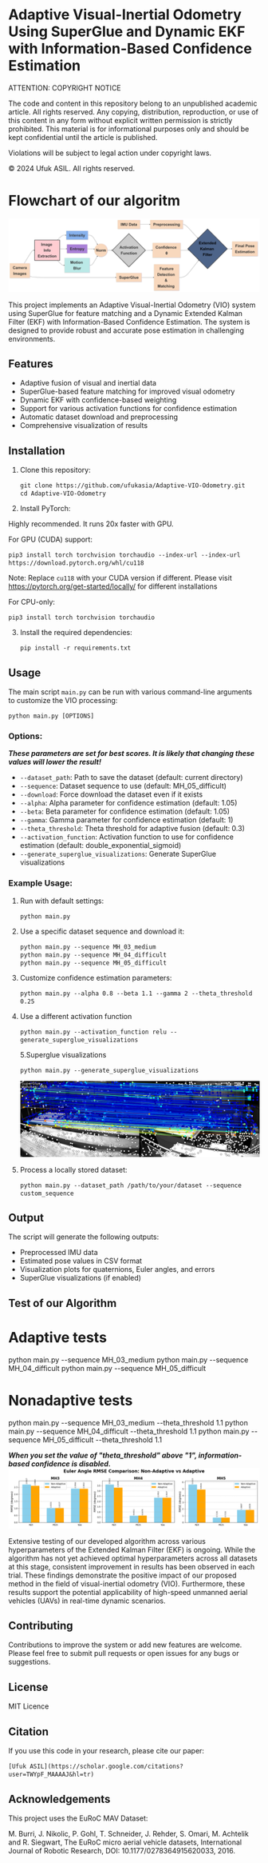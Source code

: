 # Adaptive Visual-Inertial Odometry Using SuperGlue and Dynamic EKF with Information-Based Confidence Estimation

ATTENTION: COPYRIGHT NOTICE

The code and content in this repository belong to an unpublished academic article. All rights reserved. Any copying, distribution, reproduction, or use of this content in any form without explicit written permission is strictly prohibited. This material is for informational purposes only and should be kept confidential until the article is published.

Violations will be subject to legal action under copyright laws.

© 2024 Ufuk ASIL. All rights reserved.


# Flowchart of our algoritm

![Flowchart](diagram.png)



This project implements an Adaptive Visual-Inertial Odometry (VIO) system using SuperGlue for feature matching and a Dynamic Extended Kalman Filter (EKF) with Information-Based Confidence Estimation. The system is designed to provide robust and accurate pose estimation in challenging environments.

## Features

- Adaptive fusion of visual and inertial data
- SuperGlue-based feature matching for improved visual odometry
- Dynamic EKF with confidence-based weighting
- Support for various activation functions for confidence estimation
- Automatic dataset download and preprocessing
- Comprehensive visualization of results

## Installation

1. Clone this repository:
   ```
   git clone https://github.com/ufukasia/Adaptive-VIO-Odometry.git
   cd Adaptive-VIO-Odometry
   ```





2. Install PyTorch:

Highly recommended. It runs 20x faster with GPU.
   
For GPU (CUDA) support:
   ```
   pip3 install torch torchvision torchaudio --index-url --index-url https://download.pytorch.org/whl/cu118
   ```
   Note: Replace `cu118` with your CUDA version if different.   Please visit https://pytorch.org/get-started/locally/ for different installations

 

   For CPU-only:
   ```
   pip3 install torch torchvision torchaudio
   ```
   
3. Install the required dependencies:
   ```
   pip install -r requirements.txt
   ```






## Usage

The main script `main.py` can be run with various command-line arguments to customize the VIO processing:

```
python main.py [OPTIONS]
```

### Options:
***These parameters are set for best scores. It is likely that changing these values ​​will lower the result!***


- `--dataset_path`: Path to save the dataset (default: current directory)
- `--sequence`: Dataset sequence to use (default: MH_05_difficult)
- `--download`: Force download the dataset even if it exists
- `--alpha`: Alpha parameter for confidence estimation (default: 1.05)
- `--beta`: Beta parameter for confidence estimation (default: 1.05)
- `--gamma`: Gamma parameter for confidence estimation (default: 1)
- `--theta_threshold`: Theta threshold for adaptive fusion (default: 0.3)
- `--activation_function`: Activation function to use for confidence estimation (default: double_exponential_sigmoid)
- `--generate_superglue_visualizations`: Generate SuperGlue visualizations

### Example Usage:

1. Run with default settings:
   ```
   python main.py
   ```

2. Use a specific dataset sequence and download it:
   ```
   python main.py --sequence MH_03_medium
   python main.py --sequence MH_04_difficult
   python main.py --sequence MH_05_difficult

   ```

3. Customize confidence estimation parameters:
   ```
   python main.py --alpha 0.8 --beta 1.1 --gamma 2 --theta_threshold 0.25
   ```

4. Use a different activation function
   ```
   python main.py --activation_function relu --generate_superglue_visualizations
   ```

   5.Superglue visualizations
      ```
      python main.py --generate_superglue_visualizations
      ```

   ![Visualizations](super-out_MH_05_difficult/superglue_match_0090.png)


6. Process a locally stored dataset:
   ```
   python main.py --dataset_path /path/to/your/dataset --sequence custom_sequence
   ```

## Output

The script will generate the following outputs:

- Preprocessed IMU data
- Estimated pose values in CSV format
- Visualization plots for quaternions, Euler angles, and errors
- SuperGlue visualizations (if enabled)

## Test of our Algorithm

# Adaptive tests
python main.py --sequence MH_03_medium
python main.py --sequence MH_04_difficult
python main.py --sequence MH_05_difficult

# Nonadaptive tests
python main.py --sequence MH_03_medium --theta_threshold 1.1
python main.py --sequence MH_04_difficult --theta_threshold 1.1
python main.py --sequence MH_05_difficult --theta_threshold 1.1




***When you set the value of "theta_threshold" above "1", information-based confidence is disabled.***
![Test of our Algorithm](error_score_plots.png)

Extensive testing of our developed algorithm across various hyperparameters of the Extended Kalman Filter (EKF) is ongoing. While the algorithm has not yet achieved optimal hyperparameters across all datasets at this stage, consistent improvement in results has been observed in each trial. These findings demonstrate the positive impact of our proposed method in the field of visual-inertial odometry (VIO). Furthermore, these results support the potential applicability of high-speed unmanned aerial vehicles (UAVs) in real-time dynamic scenarios.




## Contributing

Contributions to improve the system or add new features are welcome. Please feel free to submit pull requests or open issues for any bugs or suggestions.

## License

MIT Licence

## Citation

If you use this code in your research, please cite our paper:

```
[Ufuk ASIL](https://scholar.google.com/citations?user=TWYpF_MAAAAJ&hl=tr)
```

## Acknowledgements

This project uses the EuRoC MAV Dataset:

M. Burri, J. Nikolic, P. Gohl, T. Schneider, J. Rehder, S. Omari, M. Achtelik and R. Siegwart, The EuRoC micro aerial vehicle datasets, International Journal of Robotic Research, DOI: 10.1177/0278364915620033, 2016.
